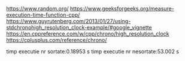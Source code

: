https://www.random.org/
https://www.geeksforgeeks.org/measure-execution-time-function-cpp/
https://www.guyrutenberg.com/2013/01/27/using-stdchronohigh_resolution_clock-example/#google_vignette
https://en.cppreference.com/w/cpp/chrono/high_resolution_clock
https://cplusplus.com/reference/chrono/

timp executie nr sortate:0.18953 s
timp executie nr nesortate:53.002 s
